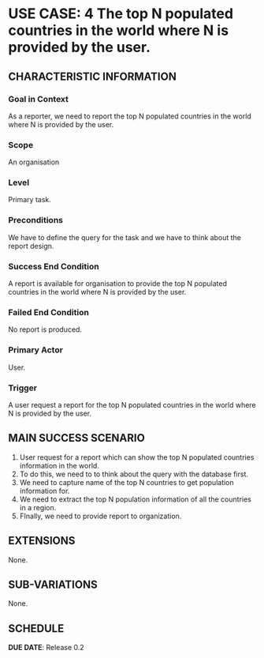 # USE CASE: 4 The top N populated countries in the world where N is provided by the user.

## CHARACTERISTIC INFORMATION

### Goal in Context

As a reporter, we need to report the top N populated countries in the world where N is provided by the user.

### Scope

An organisation

### Level

Primary task.

### Preconditions

We have to define the query for the task and we have to think about the report design.

### Success End Condition

A report is available for organisation to provide the top N populated countries in the world where N is provided by the user.

### Failed End Condition

No report is produced.

### Primary Actor

User.

### Trigger

A user request a report for the top N populated countries in the world where N is provided by the user.

## MAIN SUCCESS SCENARIO

1. User request for a report which can show the top N populated countries information in the world.
2. To do this, we need to to think about the query with the database first.
3. We need to capture name of the top N countries to get population information for.
4. We need to extract the top N population information of all the countries in a region.
5. FInally, we need to  provide report to organization.

## EXTENSIONS

None.

## SUB-VARIATIONS

None.

## SCHEDULE

**DUE DATE**: Release 0.2
